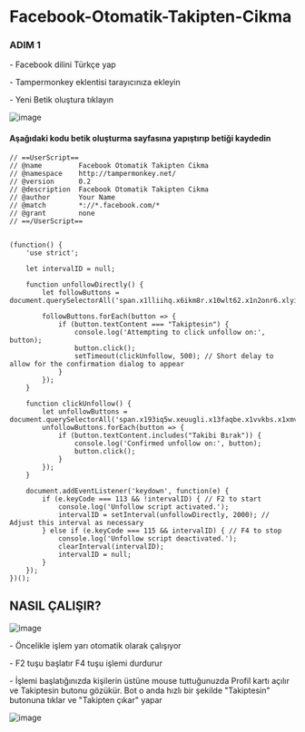 # Facebook-Otomatik-Takipten-Cikma

### ADIM 1

<p>- Facebook dilini Türkçe yap</p>
<p>- Tampermonkey eklentisi tarayıcınıza ekleyin</p>
<p>- Yeni Betik oluştura tıklayın</p>

![image](https://github.com/DenizKod/ARK-ISTEGI-IPTAL-ETME/assets/168285638/7e1b2696-803e-447a-ae3f-f7844a44d28f)

#### Aşağıdaki kodu betik oluşturma sayfasına yapıştırıp betiği kaydedin

```
// ==UserScript==
// @name         Facebook Otomatik Takipten Cikma
// @namespace    http://tampermonkey.net/
// @version      0.2
// @description  Facebook Otomatik Takipten Cikma
// @author       Your Name
// @match        *://*.facebook.com/*
// @grant        none
// ==/UserScript==


(function() {
    'use strict';

    let intervalID = null;

    function unfollowDirectly() {
        let followButtons = document.querySelectorAll('span.x1lliihq.x6ikm8r.x10wlt62.x1n2onr6.xlyipyv.xuxw1ft');

        followButtons.forEach(button => {
            if (button.textContent === "Takiptesin") {
                console.log('Attempting to click unfollow on:', button);
                button.click();
                setTimeout(clickUnfollow, 500); // Short delay to allow for the confirmation dialog to appear
            }
        });
    }

    function clickUnfollow() {
        let unfollowButtons = document.querySelectorAll('span.x193iq5w.xeuugli.x13faqbe.x1vvkbs.x1xmvt09.x1lliihq.x1s928wv.xhkezso.x1gmr53x.x1cpjm7i.x1fgarty.x1943h6x.xudqn12.x3x7a5m.x6prxxf.xvq8zen.xk50ysn.xzsf02u.x1yc453h');
        unfollowButtons.forEach(button => {
            if (button.textContent.includes("Takibi Bırak")) {
                console.log('Confirmed unfollow on:', button);
                button.click();
            }
        });
    }

    document.addEventListener('keydown', function(e) {
        if (e.keyCode === 113 && !intervalID) { // F2 to start
            console.log('Unfollow script activated.');
            intervalID = setInterval(unfollowDirectly, 2000); // Adjust this interval as necessary
        } else if (e.keyCode === 115 && intervalID) { // F4 to stop
            console.log('Unfollow script deactivated.');
            clearInterval(intervalID);
            intervalID = null;
        }
    });
})();
```

## NASIL ÇALIŞIR?

![image](https://github.com/DenizKod/Facebook-Otomatik-Takipten-Cikma/assets/168285638/e73c82ce-c667-4d02-9cf8-bc4c96f841e6)


<p>- Öncelikle işlem yarı otomatik olarak çalışıyor</p>
<p>- F2 tuşu başlatır F4 tuşu işlemi durdurur</p>
<p>- İşlemi başlatığınızda kişilerin üstüne mouse tuttuğunuzda Profil kartı açılır ve Takiptesin butonu gözükür. Bot o anda hızlı bir şekilde "Takiptesin" butonuna tıklar ve "Takipten çıkar" yapar</p>

![image](https://github.com/DenizKod/Facebook-Otomatik-Takipten-Cikma/assets/168285638/0204aa15-4a02-4b63-a81f-e8e128b7f6d5)
